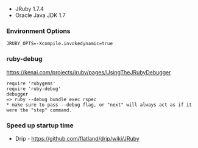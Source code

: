* JRuby 1.7.4
* Oracle Java JDK 1.7

### Environment Options

```
JRUBY_OPTS=-Xcompile.invokedynamic=true

```

### ruby-debug
https://kenai.com/projects/jruby/pages/UsingTheJRubyDebugger
```
require 'rubygems'
require 'ruby-debug'
debugger
=> ruby --debug bundle exec rspec
* make sure to pass --debug flag, or "next" will always act as if it were the "step" command.
```

### Speed up startup time

* Drip - https://github.com/flatland/drip/wiki/JRuby
